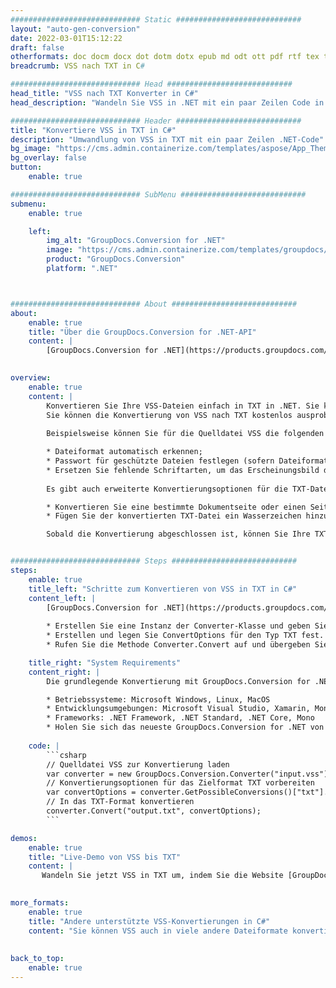 ```yaml
---
############################# Static ############################
layout: "auto-gen-conversion"
date: 2022-03-01T15:12:22
draft: false
otherformats: doc docm docx dot dotm dotx epub md odt ott pdf rtf tex txt vdx vsdm vsdx vssm vssx vstm vstx vsx vtx xps
breadcrumb: VSS nach TXT in C#

############################# Head ############################
head_title: "VSS nach TXT Konverter in C#"
head_description: "Wandeln Sie VSS in .NET mit ein paar Zeilen Code in TXT um. Verwenden Sie die GroupDocs Document Conversion API, um über 160 Dateiformate zu konvertieren."

############################# Header ############################
title: "Konvertiere VSS in TXT in C#"
description: "Umwandlung von VSS in TXT mit ein paar Zeilen .NET-Code"
bg_image: "https://cms.admin.containerize.com/templates/aspose/App_Themes/V3/images/bg/header1.png"
bg_overlay: false
button:
    enable: true

############################# SubMenu ############################
submenu:
    enable: true

    left:
        img_alt: "GroupDocs.Conversion for .NET"
        image: "https://cms.admin.containerize.com/templates/groupdocs/images/product-logos/90x90-noborder/groupdocs-conversion-net.png"
        product: "GroupDocs.Conversion"
        platform: ".NET"



############################# About ############################
about:
    enable: true
    title: "Über die GroupDocs.Conversion for .NET-API"
    content: |
        [GroupDocs.Conversion for .NET](https://products.groupdocs.com/conversion/net/) kann verwendet werden, um Microsoft Word, Excel, PowerPoint, PDF, Visio und andere Formate zu konvertieren. GroupDocs.Conversion ist eine eigenständige API, die sich für Backend- und interne Systeme eignet, bei denen eine hohe Leistung erforderlich ist. Es ist unabhängig von Software wie Microsoft oder Open Office.
    

overview:
    enable: true
    content: |
        Konvertieren Sie Ihre VSS-Dateien einfach in TXT in .NET. Sie können nur ein paar C#-Codezeilen auf jeder Plattform Ihrer Wahl verwenden, z. B. Windows, Linux, macOS.
        Sie können die Konvertierung von VSS nach TXT kostenlos ausprobieren und die Qualität der Konvertierungsergebnisse bewerten. Neben einfachen Dateikonvertierungsszenarien können Sie erweiterte Optionen zum Laden der Quelldatei VSS und zum Speichern des Ausgabeergebnisses TXT ausprobieren. 
        
        Beispielsweise können Sie für die Quelldatei VSS die folgenden Ladeoptionen verwenden:

        * Dateiformat automatisch erkennen;
        * Passwort für geschützte Dateien festlegen (sofern Dateiformat dies unterstützt);
        * Ersetzen Sie fehlende Schriftarten, um das Erscheinungsbild des Dokuments beizubehalten.
        
        Es gibt auch erweiterte Konvertierungsoptionen für die TXT-Datei:

        * Konvertieren Sie eine bestimmte Dokumentseite oder einen Seitenbereich;
        * Fügen Sie der konvertierten TXT-Datei ein Wasserzeichen hinzu und vieles mehr.

        Sobald die Konvertierung abgeschlossen ist, können Sie Ihre TXT-Datei im lokalen Dateipfad oder auf einem Speicher von Drittanbietern wie FTP, Amazon S3, Google Drive, Dropbox usw. speichern. Bitte beachten Sie, dass Sie VSS in TXT muss keine zusätzliche Software installiert werden - wie MS Office, Open Office, Adobe Acrobat Reader etc.


############################# Steps ############################
steps:
    enable: true
    title_left: "Schritte zum Konvertieren von VSS in TXT in C#"
    content_left: |
        [GroupDocs.Conversion for .NET](https://products.groupdocs.com/conversion/net/) erleichtert Entwicklern das Konvertieren einer VSS-Datei in TXT mit wenigen Codezeilen.
        
        * Erstellen Sie eine Instanz der Converter-Klasse und geben Sie die Datei VSS mit dem vollständigen Pfad an
        * Erstellen und legen Sie ConvertOptions für den Typ TXT fest.
        * Rufen Sie die Methode Converter.Convert auf und übergeben Sie den vollständigen Pfad und das Format (TXT) als Parameter

    title_right: "System Requirements"
    content_right: |
        Die grundlegende Konvertierung mit GroupDocs.Conversion for .NET kann in nur wenigen einfachen Schritten durchgeführt werden. Unsere APIs werden auf allen wichtigen Plattformen und Betriebssystemen unterstützt. Stellen Sie vor dem Ausführen des folgenden Codes sicher, dass die folgenden Voraussetzungen auf Ihrem System installiert sind.

        * Betriebssysteme: Microsoft Windows, Linux, MacOS
        * Entwicklungsumgebungen: Microsoft Visual Studio, Xamarin, MonoDevelop
        * Frameworks: .NET Framework, .NET Standard, .NET Core, Mono
        * Holen Sie sich das neueste GroupDocs.Conversion for .NET von [Nuget](https://www.nuget.org/packages/groupdocs.conversion)
         
    code: |
        ```csharp    
        // Quelldatei VSS zur Konvertierung laden
        var converter = new GroupDocs.Conversion.Converter("input.vss");
        // Konvertierungsoptionen für das Zielformat TXT vorbereiten
        var convertOptions = converter.GetPossibleConversions()["txt"].ConvertOptions;
        // In das TXT-Format konvertieren
        converter.Convert("output.txt", convertOptions);
        ```

demos:
    enable: true
    title: "Live-Demo von VSS bis TXT"
    content: |
       Wandeln Sie jetzt VSS in TXT um, indem Sie die Website [GroupDocs.Conversion App](https://products.groupdocs.app/conversion/family) besuchen. Die Online-Demo hat die folgenden Vorteile
          

more_formats:
    enable: true
    title: "Andere unterstützte VSS-Konvertierungen in C#"
    content: "Sie können VSS auch in viele andere Dateiformate konvertieren. Bitte sehen Sie sich die Liste unten an."
       
       
back_to_top:
    enable: true
---
```

